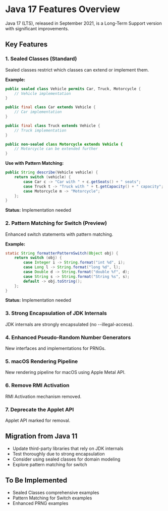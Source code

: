 # Java 17 Features Overview

Java 17 (LTS), released in September 2021, is a Long-Term Support version with significant improvements.

## Key Features

### 1. Sealed Classes (Standard)

Sealed classes restrict which classes can extend or implement them.

**Example:**
```java
public sealed class Vehicle permits Car, Truck, Motorcycle {
    // Vehicle implementation
}

public final class Car extends Vehicle {
    // Car implementation
}

public final class Truck extends Vehicle {
    // Truck implementation  
}

public non-sealed class Motorcycle extends Vehicle {
    // Motorcycle can be extended further
}
```

**Use with Pattern Matching:**
```java
public String describe(Vehicle vehicle) {
    return switch (vehicle) {
        case Car c -> "Car with " + c.getSeats() + " seats";
        case Truck t -> "Truck with " + t.getCapacity() + " capacity";
        case Motorcycle m -> "Motorcycle";
    };
}
```

**Status:** Implementation needed

### 2. Pattern Matching for Switch (Preview)

Enhanced switch statements with pattern matching.

**Example:**
```java
static String formatterPatternSwitch(Object obj) {
    return switch (obj) {
        case Integer i -> String.format("int %d", i);
        case Long l -> String.format("long %d", l);
        case Double d -> String.format("double %f", d);
        case String s -> String.format("String %s", s);
        default -> obj.toString();
    };
}
```

**Status:** Implementation needed

### 3. Strong Encapsulation of JDK Internals

JDK internals are strongly encapsulated (no --illegal-access).

### 4. Enhanced Pseudo-Random Number Generators

New interfaces and implementations for PRNGs.

### 5. macOS Rendering Pipeline

New rendering pipeline for macOS using Apple Metal API.

### 6. Remove RMI Activation

RMI Activation mechanism removed.

### 7. Deprecate the Applet API

Applet API marked for removal.

## Migration from Java 11

- Update third-party libraries that rely on JDK internals
- Test thoroughly due to strong encapsulation
- Consider using sealed classes for domain modeling
- Explore pattern matching for switch

## To Be Implemented

- Sealed Classes comprehensive examples
- Pattern Matching for Switch examples
- Enhanced PRNG examples

